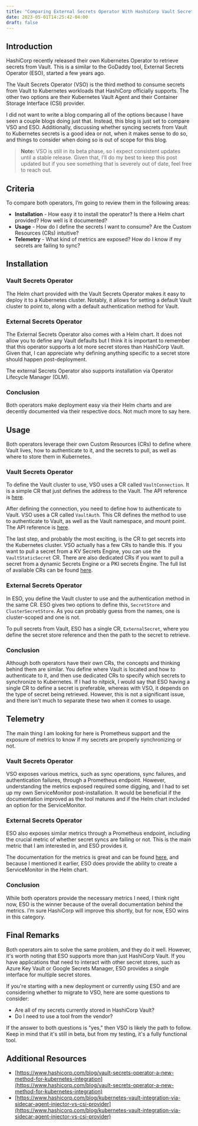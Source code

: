 ```yaml
---
title: "Comparing External Secrets Operator With HashiCorp Vault Secrets Operator"
date: 2023-05-01T14:25:42-04:00
draft: false
---
```

## Introduction

HashiCorp recently released their own Kubernetes Operator to retrieve secrets from Vault. This is a similar to the GoDaddy tool, External Secrets Operator (ESO), started a few years ago.

The Vault Secrets Operator (VSO) is the third method to consume secrets from Vault to Kubernetes workloads that HashiCorp officially supports. The other two options are their Kubernetes Vault Agent and their Container Storage Interface (CSI) provider.

I did not want to write a blog comparing all of the options because I have seen a couple blogs doing just that. Instead, this blog is just set to compare VSO and ESO. Additionally, discussing whether syncing secrets from Vault to Kubernetes secrets is a good idea or not, when it makes sense to do so, and things to consider when doing so is out of scope for this blog.

> **Note:** VSO is still in its beta phase, so I expect consistent updates until a stable release. Given that, I’ll do my best to keep this post updated but if you see something that is severely out of date, feel free to reach out.

## Criteria

To compare both operators, I’m going to review them in the following areas:

- **Installation** - How easy it to install the operator? Is there a Helm chart provided? How well is it documented?
- **Usage** - How do I define the secrets I want to consume? Are the Custom Resources (CRs) intuitive?
- **Telemetry** - What kind of metrics are exposed? How do I know if my secrets are failing to sync?

## Installation

### Vault Secrets Operator

The Helm chart provided with the Vault Secrets Operator makes it easy to deploy it to a Kubernetes cluster. Notably, it allows for setting a default Vault cluster to point to, along with a default authentication method for Vault.

### External Secrets Operator

The External Secrets Operator also comes with a Helm chart. It does not allow you to define any Vault defaults but I think it is important to remember that this operator supports a lot more secret stores than HashiCorp Vault. Given that, I can appreciate why defining anything specific to a secret store should happen post-deployment.

The external Secrets Operator also supports installation via Operator Lifecycle Manager (OLM).

### Conclusion

Both operators make deployment easy via their Helm charts and are decently documented via their respective docs. Not much more to say here.

## Usage

Both operators leverage their own Custom Resources (CRs) to define where Vault lives, how to authenticate to it, and the secrets to pull, as well as where to store them in Kubernetes.

### Vault Secrets Operator

To define the Vault cluster to use, VSO uses a CR called `VaultConnection`. It is a simple CR that just defines the address to the Vault. The API reference is [here](https://developer.hashicorp.com/vault/docs/platform/k8s/vso/api-reference#vaultconnection).

After defining the connection, you need to define how to authenticate to Vault. VSO uses a CR called `VaultAuth`. This CR defines the method to use to authenticate to Vault, as well as the Vault namespace, and mount point. The API reference is [here](https://developer.hashicorp.com/vault/docs/platform/k8s/vso/api-reference#vaultauth).

The last step, and probably the most exciting, is the CR to get secrets into the Kubernetes cluster. VSO actually has a few CRs to handle this. If you want to pull a secret from a KV Secrets Engine, you can use the `VaultStaticSecret` CR. There are also dedicated CRs if you want to pull a secret from a dynamic Secrets Engine or a PKI secrets Engine. The full list of available CRs can be found [here](https://developer.hashicorp.com/vault/docs/platform/k8s/vso#vaultstaticsecret-custom-resource).

### External Secrets Operator

In ESO, you define the Vault cluster to use and the authentication method in the same CR. ESO gives two options to define this, `SecretStore` and `ClusterSecretStore`. As you can probably guess from the names, one is cluster-scoped and one is not.

To pull secrets from Vault, ESO has a single CR, `ExternalSecret`, where you define the secret store reference and then the path to the secret to retrieve. 

### Conclusion

Although both operators have their own CRs, the concepts and thinking behind them are similar. You define where Vault is located and how to authenticate to it, and then use dedicated CRs to specify which secrets to synchronize to Kubernetes. If I had to nitpick, I would say that ESO having a single CR to define a secret is preferable, whereas with VSO, it depends on the type of secret being retrieved. However, this is not a significant issue, and there isn't much to separate these two when it comes to usage.

## Telemetry

The main thing I am looking for here is Prometheus support and the exposure of metrics to know if my secrets are properly synchronizing or not.

### Vault Secrets Operator

VSO exposes various metrics, such as sync operations, sync failures, and authentication failures, through a Prometheus endpoint. However, understanding the metrics exposed required some digging, and I had to set up my own ServiceMonitor post-installation. It would be beneficial if the documentation improved as the tool matures and if the Helm chart included an option for the ServiceMonitor.

### External Secrets Operator

ESO also exposes similar metrics through a Prometheus endpoint, including the crucial metric of whether secret syncs are failing or not. This is the main metric that I am interested in, and ESO provides it.

The documentation for the metrics is great and can be found [here](https://external-secrets.io/v0.8.1/api/metrics/), and because I mentioned it earlier, ESO does provide the ability to create a ServiceMonitor in the Helm chart.

### Conclusion

While both operators provide the necessary metrics I need, I think right now, ESO is the winner because of the overall documentation behind the metrics. I’m sure HashiCorp will improve this shortly, but for now, ESO wins in this category.

## Final Remarks

Both operators aim to solve the same problem, and they do it well. However, it's worth noting that ESO supports more than just HashiCorp Vault. If you have applications that need to interact with other secret stores, such as Azure Key Vault or Google Secrets Manager, ESO provides a single interface for multiple secret stores.

If you're starting with a new deployment or currently using ESO and are considering whether to migrate to VSO, here are some questions to consider:

- Are all of my secrets currently stored in HashiCorp Vault?
- Do I need to use a tool from the vendor?

If the answer to both questions is "yes," then VSO is likely the path to follow. Keep in mind that it's still in beta, but from my testing, it's a fully functional tool.

## Additional Resources

- [https://www.hashicorp.com/blog/vault-secrets-operator-a-new-method-for-kubernetes-integration](https://www.hashicorp.com/blog/vault-secrets-operator-a-new-method-for-kubernetes-integration)
- [https://www.hashicorp.com/blog/kubernetes-vault-integration-via-sidecar-agent-injector-vs-csi-provider](https://www.hashicorp.com/blog/kubernetes-vault-integration-via-sidecar-agent-injector-vs-csi-provider)

